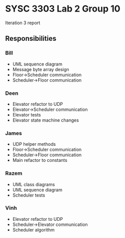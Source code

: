 # SYSC 3303 Lab 2 Group 10

Iteration 3 report

## Responsibilities

### Bill

- UML sequence diagram
- Message byte array design
- Floor->Scheduler communication
- Scheduler->Floor communication

### Deen

- Elevator refactor to UDP
- Elevator->Scheduler communication
- Elevator tests
- Elevator state machine changes

### James

- UDP helper methods
- Floor->Scheduler communication
- Scheduler->Floor communication
- Main refactor to constants

### Razem

- UML class diagrams
- UML sequence diagram
- Scheduler tests

### Vinh

- Elevator refactor to UDP
- Scheduler->Elevator communication
- Scheduler algorithm
